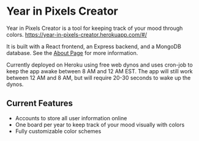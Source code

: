 # Year in Pixels Creator

Year in Pixels Creator is a tool for keeping track of your mood through colors.
https://year-in-pixels-creator.herokuapp.com/#/

It is built with a React frontend, an Express backend, and a MongoDB database. See the [About Page](https://year-in-pixels-creator.herokuapp.com/#/about) for more information.

Currently deployed on Heroku using free web dynos and uses cron-job to keep the app awake between 8 AM and 12 AM EST. The app will still work between 12 AM and 8 AM, but will require 20-30 seconds to wake up the dynos.

## Current Features

- Accounts to store all user information online
- One board per year to keep track of your mood visually with colors
- Fully customizable color schemes
